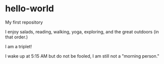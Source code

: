 # hello-world
My first repository

I enjoy salads, reading, walking, yoga, exploring, and the great outdoors (in that order.)

I am a triplet!

I wake up at 5:15 AM but do not be fooled, I am still not a "morning person."
